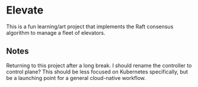 # Elevate

This is a fun learning/art project that implements the Raft consensus algorithm to manage a fleet of elevators.

## Notes

Returning to this project after a long break.
I should rename the controller to control plane?
This should be less focused on Kubernetes specifically, but be a launching point for a general cloud-native workflow.
